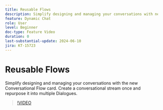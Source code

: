 ```yaml
---
title: Reusable Flows
description: Simplify designing and managing your conversations with new conversational flow card. Create conversational stream once and repurpose into multiple dialogues
feature: Dynamic Chat
role: User
level: Beginner
doc-type: Feature Video
duration: 0
last-substantial-update: 2024-06-10
jira: KT-15723
---
```


# Reusable Flows

Simplify designing and managing your conversations with the new Conversational Flow card. Create a conversational stream once and repurpose it into multiple Dialogues.

>[!VIDEO](https://video.tv.adobe.com/v/3429715/?learn=on)
